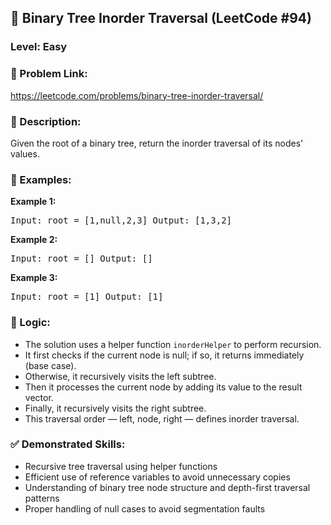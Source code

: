 <h2>🧩 Binary Tree Inorder Traversal (LeetCode #94)</h2> <h3>Level: Easy</h3> <h3>🔗 Problem Link:</h3> <p> <a href="https://leetcode.com/problems/binary-tree-inorder-traversal/" target="_blank">https://leetcode.com/problems/binary-tree-inorder-traversal/</a> </p>
<h3>📝 Description:</h3> <p> Given the root of a binary tree, return the inorder traversal of its nodes' values. </p>
<h3>📌 Examples:</h3>
<b>Example 1:</b>

<pre>Input: root = [1,null,2,3] Output: [1,3,2]</pre>
<b>Example 2:</b>

<pre>Input: root = [] Output: []</pre>
<b>Example 3:</b>

<pre>Input: root = [1] Output: [1]</pre>
<h3>🧠 Logic:</h3> <ul> <li>The solution uses a helper function <code>inorderHelper</code> to perform recursion.</li> <li>It first checks if the current node is null; if so, it returns immediately (base case).</li> <li>Otherwise, it recursively visits the left subtree.</li> <li>Then it processes the current node by adding its value to the result vector.</li> <li>Finally, it recursively visits the right subtree.</li> <li>This traversal order — left, node, right — defines inorder traversal.</li> </ul>
<h3>✅ Demonstrated Skills:</h3> <ul> <li>Recursive tree traversal using helper functions</li> <li>Efficient use of reference variables to avoid unnecessary copies</li> <li>Understanding of binary tree node structure and depth-first traversal patterns</li> <li>Proper handling of null cases to avoid segmentation faults</li> </ul>